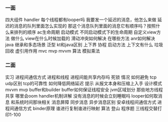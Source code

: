 ### 一面

四大组件
handler 每个线程都有looper吗
我要发一个延迟的消息，他怎么来做
延迟的消息的队列里面怎么实现的
那这个消息队列里面的消息它有顺序吗？按照什么来排列的顺序
ac生命周期 启动模式 不同启动模式下的生命周期
自定义view方法 做什么
view在什么时候加载的
滑动冲突如何解决 在哪些方法
anr如何解决
java 继承和多态场景
泛型 kt和java区别 上下界
协程 启动方法 上下文有什么
垃圾回收 
虚引用作用
mvc mvp mvvm
算法 模拟乘法



### 二面

实习
进程间通信方式
进程和线程
进程间能共享内存吗
死锁 情况 如何避免
tcp udp区别
tcp的可靠性
如何降低网络延迟
提示 从报文本身和压缩上入手
设计模式
mvvm mvp
buffer和builder
buffer如何保证线程安全
jvm区域划分
那些地方线程共享
哪里会oom
handler机制详解
没有消息的时候会立刻睡眠吗
looper如何取消息 和系统时间那块相关
消息屏障
同步消息 异步消息区别
安卓线程间通信方式
进程间通信方式
binder原理 谁进行复制谁进行映射
算法
登山
程序题
三线程交替打印1-100